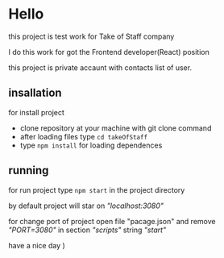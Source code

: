 <h1>Hello</h1>
<p>
this project is test work for Take of Staff company

I do this work for got the Frontend developer(React) position

</p>
<p>
this project is private accaunt with contacts list of user.
</p>
<h2>
insallation
</h2>
<p>
for install project
</p>
<ul>
<li> 
clone repository at your machine with git clone command
</li>
<li>
after loading files type <code>cd takeOfStaff</code>
</li>
<li>
type <code>npm install</code> for loading dependences
</li>
</ul>

<h2>
running
</h2>
<p>
for run project 
type <code>npm start</code> in the project directory

by default project will star on <i>"localhost:3080"</i>

for change port of project open file "pacage.json" and remove <i>"PORT=3080"</i> in section <i>"scripts"</i> string <i>"start"</i>

</p>
<p>
have a nice day )
</p>
